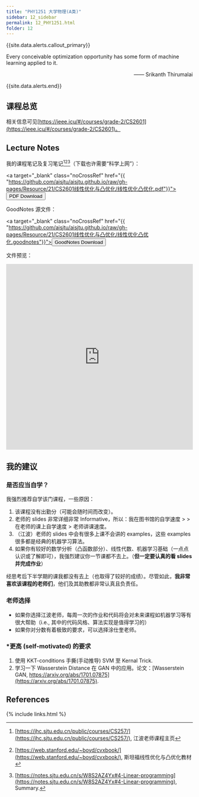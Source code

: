 ```yaml
---
title: "PHY1251 大学物理(A类)"
sidebar: 12_sidebar
permalink: 12_PHY1251.html
folder: 12
---
```


{{site.data.alerts.callout_primary}}
<p>Every conceivable optimization opportunity has some form of machine learning applied to it.</p>
<p align="right">—— Srikanth Thirumalai</p>

{{site.data.alerts.end}}

## 课程总览

相关信息可见[https://ieee.icu/#/courses/grade-2/CS2601](https://ieee.icu/#/courses/grade-2/CS2601)。

## Lecture Notes

我的课程笔记及复习笔记[^1][^2][^3]（下载也许需要“科学上网”）：

<a target="\_blank" class="noCrossRef" href="{{ "https://github.com/aisjtu/aisjtu.github.io/raw/gh-pages/Resource/21/CS2601线性优化与凸优化/线性优化凸优化.pdf"}}"><button type="button" class="btn btn-default" aria-label="Left Align"><span class="glyphicon glyphicon-download-alt" aria-hidden="true"></span> PDF Download</button></a>

GoodNotes 源文件：

<a target="\_blank" class="noCrossRef" href="{{ "https://github.com/aisjtu/aisjtu.github.io/raw/gh-pages/Resource/21/CS2601线性优化与凸优化/线性优化凸优化.goodnotes"}}"><button type="button" class="btn btn-default" aria-label="Left Align"><span class="glyphicon glyphicon-download-alt" aria-hidden="true"></span> GoodNotes Download</button></a>

文件预览：

<embed src="https://aisjtu.github.io/Rsr_pdf/21/线性优化凸优化.pdf" type="application/pdf" width="100%" height="500px"/>

## 我的建议

### 是否应当自学？

我强烈推荐自学该门课程，一些原因：

1. 该课程没有出勤分（可能会随时间而改变）。
2. 老师的 slides 非常详细非常 Informative，所以：我在图书馆的自学速度 > > 在老师的课上自学速度 > 老师讲课速度。
3. （江波）老师的 slides 中会有很多上课不会讲的 examples，这些 examples 很多都是经典的机器学习算法。
4. 如果你有较好的数学分析（凸函数部分）、线性代数、机器学习基础（一点点认识或了解即可），我强烈建议你一节课都不去上。（**但一定要认真的看 slides 并完成作业**）

经思考后下半学期的课我都没有去上（也取得了较好的成绩）。尽管如此，**我非常喜欢该课程的老师们**，他们及其助教都非常认真且负责任。

### 老师选择

- 如果你选择江波老师，每周一次的作业和代码将会对未来课程如机器学习等有很大帮助（i.e., 其中的代码风格、算法实现是值得学习的）
- 如果你对分数有着极致的要求，可以选择涂仕奎老师。

### *更高 (self-motivated) 的要求

1. 使用 KKT-conditions 手撕(手动推导) SVM 至 Kernal Trick.
2. 学习一下 Wasserstein Distance 在 GAN 中的应用。论文：[Wasserstein GAN, https://arxiv.org/abs/1701.07875](https://arxiv.org/abs/1701.07875).

## References

[^1]: [https://jhc.sjtu.edu.cn/public/courses/CS257/](https://jhc.sjtu.edu.cn/public/courses/CS257/), 江波老师课程主页

[^2]: [https://web.stanford.edu/~boyd/cvxbook/](https://web.stanford.edu/~boyd/cvxbook/), 斯坦福线性优化与凸优化教材

[^3]: [https://notes.sjtu.edu.cn/s/W8S2AZ4Yx#4-Linear-programming](https://notes.sjtu.edu.cn/s/W8S2AZ4Yx#4-Linear-programming), Summary.

{% include links.html %}
